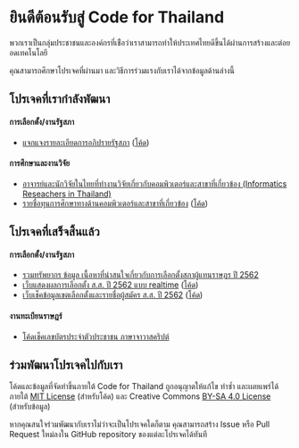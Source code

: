 # ยินดีต้อนรับสู่ Code for Thailand

พวกเราเป็นกลุ่มประชาชนและองค์กรที่เช่ือว่าเราสามารถทำให้ประเทศไทยดีขึ้นได้ผ่านการสร้างและต่อยอดเทคโนโลยี

คุณสามารถศึกษาโปรเจคที่ผ่านมา และวิธีการร่วมแรงกับเราได้จากข้อมูลด้านล่างนี้

## โปรเจคที่เรากำลังพัฒนา

#### การเลือกตั้ง/งานรัฐสภา

- [แจกแจงรายละเอียดการอภิปรายรัฐสภา](https://elect.in.th/parliament-listening/) ([โค้ด](https://github.com/codeforthailand/parliament-listening))

#### การศึกษาและงานวิจัย

- [อาจารย์และนักวิจัยในไทยที่ทำงานวิจัยเกี่ยวกับคอมพิวเตอร์และสาขาที่เกี่ยวข้อง (Informatics Reseachers in Thailand)](https://github.com/codeforthailand/informatics-researchers-in-thailand)
- [รายชื่อทุนการศึกษาทางด้านคอมพิวเตอร์และสาขาที่เกี่ยวข้อง](https://codeforthailand.github.io/study-abroad/) ([โค้ด](https://github.com/codeforthailand/study-abroad))

## โปรเจคที่เสร็จสิ้นแล้ว

#### การเลือกตั้ง/งานรัฐสภา
- [รวมทรัพยากร ข้อมูล เนื้อหาที่น่าสนใจเกี่ยวกับการเลือกตั้งสภาผู้แทนราษฎร ปี 2562](https://github.com/codeforthailand/awesome-election-62)
- [เว็บแสดงผลการเลือกตั้ง ส.ส. ปี 2562 แบบ realtime](https://elect.thematter.co/) ([โค้ด](https://github.com/codeforthailand/election-live))
- [เว็บเช็คข้อมูลเขตเลือกตั้งและรายชื่อผู้สมัคร ส.ส. ปี 2562](https://elect.in.th/candidates) ([โค้ด](https://github.com/codeforthailand/dataset-election-62-candidates))

#### งานทะเบียนราษฎร์
- [โค้ดเช็คเลขบัตรประจำตัวประชาชน ภาษาจาวาสคริปต์](https://github.com/codeforthailand/Thai-Citizen-ID-Validator)

## ร่วมพัฒนาโปรเจคไปกับเรา

โค้ดและข้อมูลที่จัดทำขึ้นภายใต้ Code for Thailand ถูกอนุญาตให้แก้ไข ทำซ้ำ และเผยแพร่ได้ ภายใต้ [MIT License](https://opensource.org/licenses/MIT) (สำหรับโค้ด) และ Creative Commons [BY-SA 4.0 License](https://creativecommons.org/licenses/by-sa/4.0) (สำหรับข้อมูล)

หากคุณสนใจร่วมพัฒนากับเราไม่ว่าจะเป็นโปรเจคใดก็ตาม คุณสามารถสร้าง Issue หรือ Pull Request ใหม่ลงใน GitHub repository ของแต่ละโปรเจคได้ทันที
